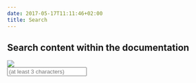 ```yaml
---
date: 2017-05-17T11:11:46+02:00
title: Search
---
```


## Search content within the documentation

<meta http-equiv="Content-Type" content="text/html; charset=utf-8">
<title>Search</title>

<link rel="stylesheet" href="/tipuesearch/css/normalize.css">

<script src="https://ajax.googleapis.com/ajax/libs/jquery/3.1.1/jquery.min.js"></script>

<script type="text/javascript" src="/tipuesearch/tipuesearch_content.js"></script>
<link rel="stylesheet" type="text/css" href="/tipuesearch/css/tipuesearch.css">
<script type="text/javascript" src="/tipuesearch/tipuesearch_set.js"></script>
<script type="text/javascript" src="/tipuesearch/tipuesearch.min.js"></script>

<link rel="stylesheet" href="/css/animated_search_bar.css">

<form action="#">
	<div class="tipue_search_left"><img src="/tipuesearch/search.png" class="tipue_search_icon"></div>
	<div class="tipue_search_right"><input type="text" name="q" id="tipue_search_input" pattern=".{3,}" title="At least 3 characters" placeholder="(at least 3 characters)" required></div>
	<div style="clear: both;"></div>
</form>

<div id="tipue_search_content"></div>

<script>
$(document).ready(function() {
     $('#tipue_search_input').tipuesearch({
          'mode': 'live'
     });
});
</script>
